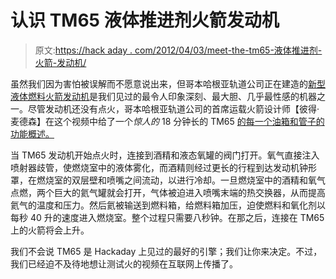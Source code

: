 # 认识 TM65 液体推进剂火箭发动机

> 原文:[https://hack aday . com/2012/04/03/meet-the-tm65-液体推进剂-火箭-发动机/](https://hackaday.com/2012/04/03/meet-the-tm65-liquid-propellant-rocket-engine/)

虽然我们因为害怕被误解而不愿意说出来，但哥本哈根亚轨道公司正在建造的[新型液体燃料火箭发动机](http://www.copenhagensuborbitals.com/tm65.php)是我们见过的最令人印象深刻、最大胆、几乎最性感的机器之一。尽管发动机还没有点火，哥本哈根亚轨道公司的首席运载火箭设计师【彼得·麦德森】在这个视频中给了一个*惊人的* 18 分钟长的 TM65 [的每一个油箱和管子的功能概述。](http://www.youtube.com/watch?v=bqASqda0ylc)

当 TM65 发动机开始点火时，连接到酒精和液态氧罐的阀门打开。氧气直接注入喷射器歧管，使燃烧室中的液体雾化，而酒精则经过更长的行程到达发动机钟形罩，在燃烧室的双层壁和喷嘴之间流动，以进行冷却。一旦燃烧室中的酒精和氧气点燃，两个巨大的氦气罐就会打开，气体被迫进入喷嘴末端的热交换器，从而提高氦气的温度和压力。然后氦被输送到燃料箱，给燃料箱加压，迫使燃料和氧化剂以每秒 40 升的速度进入燃烧室。整个过程只需要八秒钟。在那之后，连接在 TM65 上的火箭将会上升。

我们不会说 TM65 是 Hackaday 上见过的最好的引擎；我们让你来决定。不过，我们已经迫不及待地想让测试火的视频在互联网上传播了。